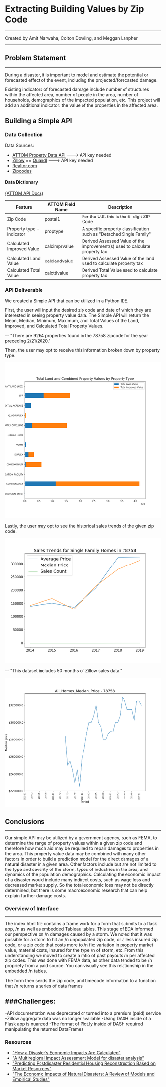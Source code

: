 # Extracting Building Values by Zip Code

---

Created by Amit Marwaha, Colton Dowling, and Meggan Lanpher

---

## Problem Statement

---

During a disaster, it is important to model and estimate the potential or forecasted effect of the event, including the projected/forecasted damage.

Existing indicators of forecasted damage include number of structures within the affected area, number of people in the area, number of households, demographics of the impacted population, etc. This project will add an additional indicator: the value of the properties in the affected area.


## Building a Simple API

### Data Collection

Data Sources:
- [ATTOM Property Data API](https://www.attomdata.com)
  ---> API key needed
- [Zillow](https://www.zillow.com)
== [Quandl](https://www.quandl.com)
  ---> API key needed
- [Realtor.com](https://www.realtor.com)
- [Zipcodes](https://pypi.org/project/zipcodes/)

#### Data Dictionary

[(ATTOM API Docs)](https://api.developer.attomdata.com/docs)

| Feature | ATTOM Field Name| Description |
| --- | --- | --- |
| Zip Code | postal1 | For the U.S. this is the 5-digit ZIP Code |
| Property type - indicator | proptype | A specific property classification such as "Detached Single Family" |
| Calculated Improved Value | calcimprvalue | Derived Assessed Value of the improvement(s) used to calculate property tax |
| Calculated Land Value | calclandvalue | Derived Assessed Value of the land used to calculate property tax |
| Calculated Total Value | calcttlvalue | Derived Total Value used to calculate property tax |

### API Deliverable
We created a Simple API that can be utilized in a Python IDE.

First, the user will input the desired zip code and date of which they are interested in seeing property value data. The Simple API will return the Mean, Median, Minimum, Maximum, and Total Values of the Land, Improved, and Calculated Total Property Values.

-- "There are 9264 properties found in the 78758 zipcode for the year preceding 2/21/2020."

Then, the user may opt to receive this information broken down by property type.

![Bar Graph of Property Values](images/stacked_property_val_chart_78758_2020_2_21.png)

Lastly, the user may opt to see the historical sales trends of the given zip code.

![ATTOM Sales Trends Data](images/sales_trends_graph_78758_2020_2_21.png)

-- "This dataset includes 50 months of Zillow sales data."

![Zillow Sales Trends Data](images/zillow_trends_graph_78758_All_Homes_Median_Price.png)

## Conclusions

---

Our simple API may be utilized by a government agency, such as FEMA, to determine the range of property values within a given zip code and therefore how much aid may be required to repair damages to properties in the area. This property value data may be combined with many other factors in order to build a prediction model for the direct damages of a natural disaster in a given area. Other factors include but are not limited to the type and severity of the storm, types of industries in the area, and dynamics of the population demographics. Calculating the economic impact of a disaster would include many indirect costs, such as wage loss and decreased market supply. So the total economic loss may not be directly determined, but there is some macroeconomic research that can help explain further damage costs.

### Overview of Interface

---

The index.html file contains a frame work for a form that submits to a flask app, /n
as well as embedded Tableau tables. This stage of EDA informed our perspective on /n
damages caused by a storm. We noted that it was possible for a storm to hit an /n
unpopulated zip code, or a less insured zip code, or a zip code that costs more to /n
fix: variation in property market value, material costs, insured for the type /n
of storm, etc. From this understanding we moved to create a ratio of past payouts /n
per affected zip codes. This was done with FEMA data, as other data tended to be /n
propriety from a paid source. You can visually see this relationship in the embedded /n
tables.

The form then sends the zip code, and timecode information to a function that /n
returns a series of data frames.

## ###Challenges:

-API documentation was deprecated or turned into a premium (paid) service
-Zillow aggregate data was no longer available
-Using DASH inside of a Flask app is nuanced
-The format of Plot.ly inside of DASH required manipulating the returned DataFrames

### Resources

- ["How a Disaster’s Economic Impacts Are Calculated"](https://www.theatlantic.com/business/archive/2017/08/harvey-economic-impacts/538353/)
- ["A Multiregional Impact Assessment Model for disaster analysis"](https://www.tandfonline.com/doi/full/10.1080/09535314.2016.1232701)
- ["Predicting Postdisaster Residential Housing Reconstruction Based on Market Resources"](https://ascelibrary.org/doi/pdf/10.1061/%28ASCE%29NH.1527-6996.0000339)
- ["The Economic Impacts of Natural Disasters: A Review of Models and Empirical Studies"](https://academic.oup.com/reep/article/13/2/167/5522921#139660432)
